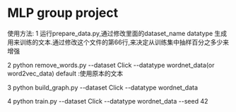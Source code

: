 # MLP group project



使用方法:
1  运行prepare_data.py,通过修改里面的dataset_name  datatype 生成用来训练的文本.通过修改这个文件的第66行,来决定从训练集中抽样百分之多少来增强

2 python remove_words.py --dataset Click --datatype  wordnet_data(or word2vec_data)  default :使用原本的文本

3 python build_graph.py --dataset Click --datatype wordnet_data

4 python train.py --dataset Click --datatype wordnet_data --seed 42
